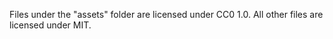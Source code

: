Files under the "assets" folder are licensed under CC0 1.0.
All other files are licensed under MIT.
